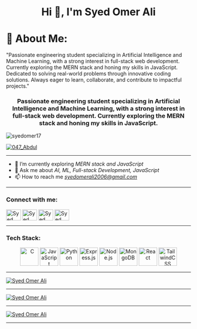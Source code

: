 <h1 align="center">Hi 👋, I'm Syed Omer Ali</h1>

# 💫 About Me:
"Passionate engineering student specializing in Artificial Intelligence and Machine Learning, with a strong interest in full-stack web development. Currently exploring the MERN stack and honing my skills in JavaScript. Dedicated to solving real-world problems through innovative coding solutions. Always eager to learn, collaborate, and contribute to impactful projects."

<h3 align="center">Passionate engineering student specializing in Artificial Intelligence and Machine Learning, with a strong interest in full-stack web development. Currently exploring the MERN stack and honing my skills in JavaScript.</h3>

<p align="left"> <img src="https://komarev.com/ghpvc/?username=syedomer17&label=Profile%20views&color=0e75b6&style=flat" alt="syedomer17" /> </p>

<p align="left"> <a href="https://twitter.com/047_Abdul" target="blank"><img src="https://img.shields.io/twitter/follow/047_Abdul?logo=twitter&style=for-the-badge" alt="047_Abdul" /></a> </p>

<hr />

- 🌱 I’m currently exploring *MERN stack and JavaScript*
- 💬 Ask me about *AI, ML, Full-stack Development, JavaScript*
- 📫 How to reach me *syedomerali2006@gmail.com*

<hr />

<h3 align="left">Connect with me:</h3>
<p align="left">
  <a href="https://facebook.com/https://www.facebook.com/share/183Ye9GTKV/" target="blank"><img align="center" src="https://raw.githubusercontent.com/rahuldkjain/github-profile-readme-generator/master/src/images/icons/Social/facebook.svg" alt="Syed Omer Ali" height="30" width="40" /></a>
  <a href="https://instagram.com/https://www.instagram.com/syedomer934/profilecard/?igsh=bGxqaGcxOXZ1NXg2" target="blank"><img align="center" src="https://raw.githubusercontent.com/rahuldkjain/github-profile-readme-generator/master/src/images/icons/Social/instagram.svg" alt="Syed Omer Ali" height="30" width="40" /></a>
  <a href="https://linkedin.com/in/https://www.linkedin.com/in/syed-omer-ali-b73501324?utm_source=share&utm_campaign=share_via&utm_content=profile&utm_medium=android_app" target="blank"><img align="center" src="https://raw.githubusercontent.com/rahuldkjain/github-profile-readme-generator/master/src/images/icons/Social/linked-in-alt.svg" alt="Syed Omer Ali" height="30" width="40" /></a>
  <a href="https://x.com/https://x.com/SyedOmerAl20006?t=dJbfyg5Ad1NKu8gKaCKE5w&s=08" target="blank"><img align="center" src="https://raw.githubusercontent.com/rahuldkjain/github-profile-readme-generator/master/src/images/icons/Social/x.svg" alt="Syed Omer Ali" height="30" width="40" /></a>
</p>

<hr />

<h3 align="left">Tech Stack:</h3>
<div align="center">
  <img src="https://img.shields.io/badge/c-%2300599C.svg?style=for-the-badge&logo=c&logoColor=white" alt="C" height="50" />
  <img src="https://img.shields.io/badge/javascript-%23323330.svg?style=for-the-badge&logo=javascript&logoColor=%23F7DF1E" alt="JavaScript" height="50" />
  <img src="https://img.shields.io/badge/python-3670A0?style=for-the-badge&logo=python&logoColor=ffdd54" alt="Python" height="50" />
  <img src="https://img.shields.io/badge/express.js-%23404d59.svg?style=for-the-badge&logo=express&logoColor=%2361DAFB" alt="Express.js" height="50" />
  <img src="https://img.shields.io/badge/node.js-6DA55F?style=for-the-badge&logo=node.js&logoColor=white" alt="Node.js" height="50" />
  <img src="https://img.shields.io/badge/mongodb-%234ea94b.svg?style=for-the-badge&logo=mongodb&logoColor=white" alt="MongoDB" height="50" />
  <img src="https://img.shields.io/badge/react-%2320232a.svg?style=for-the-badge&logo=react&logoColor=%2361DAFB" alt="React" height="50" />
  <img src="https://img.shields.io/badge/tailwindcss-%2338B2AC.svg?style=for-the-badge&logo=tailwind-css&logoColor=white" alt="TailwindCSS" height="50" />
</div>

<hr />

<p align="left"> <a href="https://github-readme-stats.vercel.app/api?username=syedomer17&theme=radical&hide_border=true&include_all_commits=false&count_private=false"><img src="https://github-readme-stats.vercel.app/api?username=syedomer17&theme=radical&hide_border=true&include_all_commits=false&count_private=false" alt="Syed Omer Ali" /></a> </p>

<hr />

<p align="left"> <a href="https://github-readme-streak-stats.herokuapp.com/?user=syedomer17&theme=radical&hide_border=true"><img src="https://github-readme-streak-stats.herokuapp.com/?user=syedomer17&theme=radical&hide_border=true" alt="Syed Omer Ali" /></a> </p>

<hr />

<p align="left"> <a href="https://github-readme-stats.vercel.app/api/top-langs/?username=syedomer17&theme=radical&hide_border=true&include_all_commits=false&count_private=false&layout=compact"><img src="https://github-readme-stats.vercel.app/api/top-langs/?username=syedomer17&theme=radical&hide_border=true&include_all_commits=false&count_private=false&layout=compact" alt="Syed Omer Ali" /></a> </p>

<hr />
